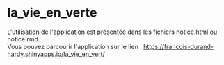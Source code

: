 # la_vie_en_verte
L'utilisation de l'application est présentée dans les fichiers notice.html ou notice.rmd.  
Vous pouvez parcourir l'application sur le lien :  https://francois-durand-hardy.shinyapps.io/la_vie_en_vert/ 
